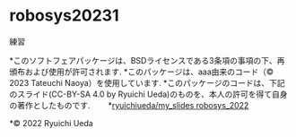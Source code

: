 # robosys20231
練習

*このソフトフェアパッケージは、BSDライセンスである3条項の事項の下、再頒布および使用が許可されます.
*このパッケージは、aaa由来のコード（© 2023 Tateuchi Naoya）を使用しています.
*このパッケージのコードは、下記のスライド(CC-BY-SA 4.0 by Ryuichi Ueda)のものを、本人の許可を得て自身の著作としたものです.
　　*[ryuichiueda/my_slides robosys_2022](https://github.com/ryuichiueda/my_slides/tree/master/robosys2022)

*© 2022 Ryuichi Ueda
